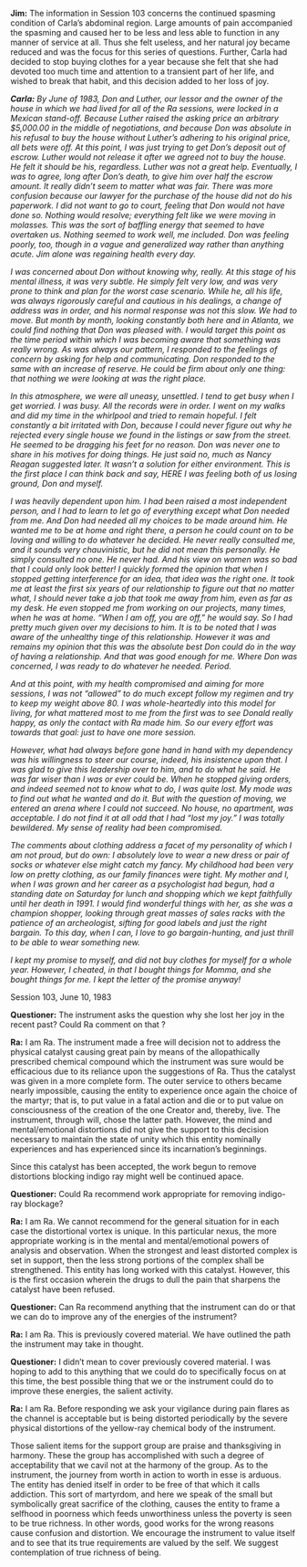 <p><strong>Jim:</strong> The information in Session 103 concerns the continued spasming condition of Carla’s abdominal region. Large amounts of pain accompanied the spasming and caused her to be less and less able to function in any manner of service at all. Thus she felt useless, and her natural joy became reduced and was the focus for this series of questions. Further, Carla had decided to stop buying clothes for a year because she felt that she had devoted too much time and attention to a transient part of her life, and wished to break that habit, and this decision added to her loss of joy.</p>
<p><em><strong>Carla:</strong> By June of 1983, Don and Luther, our lessor and the owner of the house in which we had lived for all of the Ra sessions, were locked in a Mexican stand-off. Because Luther raised the asking price an arbitrary $5,000.00 in the middle of negotiations, and because Don was absolute in his refusal to buy the house without Luther’s adhering to his original price, all bets were off. At this point, I was just trying to get Don’s deposit out of escrow. Luther would not release it after we agreed not to buy the house. He felt it should be his, regardless. Luther was not a great help. Eventually, I was to agree, long after Don’s death, to give him over half the escrow amount. It really didn’t seem to matter what was fair. There was more confusion because our lawyer for the purchase of the house did not do his paperwork. I did not want to go to court, feeling that Don would not have done so. Nothing would resolve; everything felt like we were moving in molasses. This was the sort of baffling energy that seemed to have overtaken us. Nothing seemed to work well, me included. Don was feeling poorly, too, though in a vague and generalized way rather than anything acute. Jim alone was regaining health every day.</em></p>
<p><em>I was concerned about Don without knowing why, really. At this stage of his mental illness, it was very subtle. He simply felt very low, and was very prone to think and plan for the worst case scenario. While he, all his life, was always rigorously careful and cautious in his dealings, a change of address was in order, and his normal response was not this slow. We had to move. But month by month, looking constantly both here and in Atlanta, we could find nothing that Don was pleased with. I would target this point as the time period within which I was becoming aware that something was really wrong. As was always our pattern, I responded to the feelings of concern by asking for help and communicating. Don responded to the same with an increase of reserve. He could be firm about only one thing: that nothing we were looking at was the right place.</em></p>
<p><em>In this atmosphere, we were all uneasy, unsettled. I tend to get busy when I get worried. I was busy. All the records were in order. I went on my walks and did my time in the whirlpool and tried to remain hopeful. I felt constantly a bit irritated with Don, because I could never figure out why he rejected every single house we found in the listings or saw from the street. He seemed to be dragging his feet for no reason. Don was never one to share in his motives for doing things. He just said no, much as Nancy Reagan suggested later. It wasn’t a solution for either environment. This is the first place I can think back and say, HERE I was feeling both of us losing ground, Don and myself.</em></p>
<p><em>I was heavily dependent upon him. I had been raised a most independent person, and I had to learn to let go of everything except what Don needed from me. And Don had needed all my choices to be made around him. He wanted me to be at home and right there, a person he could count on to be loving and willing to do whatever he decided. He never really consulted me, and it sounds very chauvinistic, but he did not mean this personally. He simply consulted no one. He never had. And his view on women was so bad that I could only look better! I quickly formed the opinion that when I stopped getting interference for an idea, that idea was the right one. It took me at least the first six years of our relationship to figure out that no matter what, I should never take a job that took me away from him, even as far as my desk. He even stopped me from working on our projects, many times, when he was at home. “When I am off, you are off,” he would say. So I had pretty much given over my decisions to him. It is to be noted that I was aware of the unhealthy tinge of this relationship. However it was and remains my opinion that this was the absolute best Don could do in the way of having a relationship. And that was good enough for me. Where Don was concerned, I was ready to do whatever he needed. Period.</em></p>
<p><em>And at this point, with my health compromised and aiming for more sessions, I was not “allowed” to do much except follow my regimen and try to keep my weight above 80. I was whole-heartedly into this model for living, for what mattered most to me from the first was to see Donald really happy, as only the contact with Ra made him. So our every effort was towards that goal: just to have one more session.</em></p>
<p><em>However, what had always before gone hand in hand with my dependency was his willingness to steer our course, indeed, his insistence upon that. I was glad to give this leadership over to him, and to do what he said. He was far wiser than I was or ever could be. When he stopped giving orders, and indeed seemed not to know what to do, I was quite lost. My mode was to find out what he wanted and do it. But with the question of moving, we entered an arena where I could not succeed. No house, no apartment, was acceptable. I do not find it at all odd that I had “lost my joy.” I was totally bewildered. My sense of reality had been compromised.</em></p>
<p><em>The comments about clothing address a facet of my personality of which I am not proud, but do own: I absolutely love to wear a new dress or pair of socks or whatever else might catch my fancy. My childhood had been very low on pretty clothing, as our family finances were tight. My mother and I, when I was grown and her career as a psychologist had begun, had a standing date on Saturday for lunch and shopping which we kept faithfully until her death in 1991. I would find wonderful things with her, as she was a champion shopper, looking through great masses of sales racks with the patience of an archeologist, sifting for good labels and just the right bargain. To this day, when I can, I love to go bargain-hunting, and just thrill to be able to wear something new.</em></p>
<p><em>I kept my promise to myself, and did not buy clothes for myself for a whole year. However, I cheated, in that I bought things for Momma, and she bought things for me. I kept the letter of the promise anyway!</em></p>
<p class="transcript-sub-title">Session 103, June 10, 1983</p>
<p><strong>Questioner:</strong> The instrument asks the question why she lost her joy in the recent past? Could Ra comment on that ?</p>
<p><strong>Ra:</strong> I am Ra. The instrument made a free will decision not to address the physical catalyst causing great pain by means of the allopathically prescribed chemical compound which the instrument was sure would be efficacious due to its reliance upon the suggestions of Ra. Thus the catalyst was given in a more complete form. The outer service to others became nearly impossible, causing the entity to experience once again the choice of the martyr; that is, to put value in a fatal action and die or to put value on consciousness of the creation of the one Creator and, thereby, live. The instrument, through will, chose the latter path. However, the mind and mental/emotional distortions did not give the support to this decision necessary to maintain the state of unity which this entity nominally experiences and has experienced since its incarnation’s beginnings.</p>
<p>Since this catalyst has been accepted, the work begun to remove distortions blocking indigo ray might well be continued apace.</p>
<p><strong>Questioner:</strong> Could Ra recommend work appropriate for removing indigo-ray blockage?</p>
<p><strong>Ra:</strong> I am Ra. We cannot recommend for the general situation for in each case the distortional vortex is unique. In this particular nexus, the more appropriate working is in the mental and mental/emotional powers of analysis and observation. When the strongest and least distorted complex is set in support, then the less strong portions of the complex shall be strengthened. This entity has long worked with this catalyst. However, this is the first occasion wherein the drugs to dull the pain that sharpens the catalyst have been refused.</p>
<p><strong>Questioner:</strong> Can Ra recommend anything that the instrument can do or that we can do to improve any of the energies of the instrument?</p>
<p><strong>Ra:</strong> I am Ra. This is previously covered material. We have outlined the path the instrument may take in thought.</p>
<p><strong>Questioner:</strong> I didn’t mean to cover previously covered material. I was hoping to add to this anything that we could do to specifically focus on at this time, the best possible thing that we or the instrument could do to improve these energies, the salient activity.</p>
<p><strong>Ra:</strong> I am Ra. Before responding we ask your vigilance during pain flares as the channel is acceptable but is being distorted periodically by the severe physical distortions of the yellow-ray chemical body of the instrument.</p>
<p>Those salient items for the support group are praise and thanksgiving in harmony. These the group has accomplished with such a degree of acceptability that we cavil not at the harmony of the group. As to the instrument, the journey from worth in action to worth in esse is arduous. The entity has denied itself in order to be free of that which it calls addiction. This sort of martyrdom, and here we speak of the small but symbolically great sacrifice of the clothing, causes the entity to frame a selfhood in poorness which feeds unworthiness unless the poverty is seen to be true richness. In other words, good works for the wrong reasons cause confusion and distortion. We encourage the instrument to value itself and to see that its true requirements are valued by the self. We suggest contemplation of true richness of being.</p>